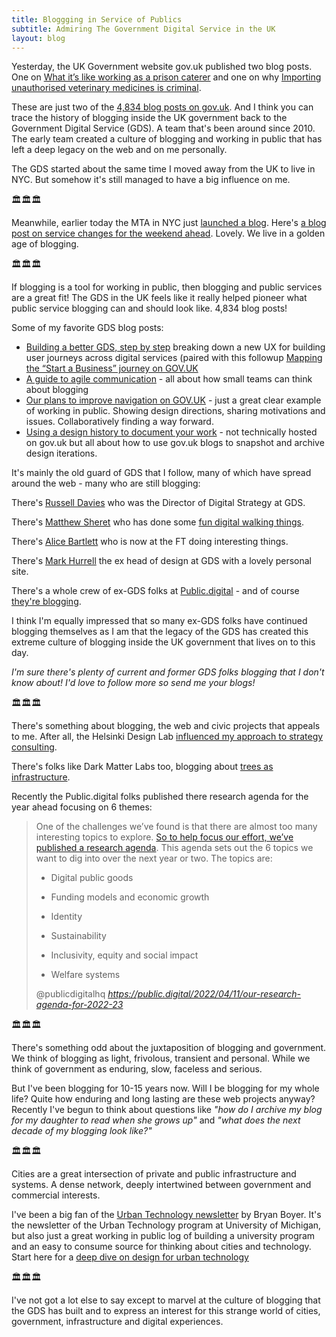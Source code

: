 ```yaml
---
title: Bloggging in Service of Publics
subtitle: Admiring The Government Digital Service in the UK
layout: blog
---
```


Yesterday, the UK Government website gov.uk published two blog posts. One on [What it’s like working as a prison caterer](https://prisonjobs.blog.gov.uk/2022/04/14/what-its-like-working-as-a-prison-caterer/) and one on why [Importing unauthorised veterinary medicines is criminal](https://vmd.blog.gov.uk/2022/04/14/importing-unauthorised-veterinary-medicines-is-criminal/).

These are just two of the [4,834 blog posts on gov.uk](https://www.blog.gov.uk/all-posts/). And I think you can trace the history of blogging inside the UK government back to the Government Digital Service (GDS). A team that's been around since 2010. The early team created a culture of blogging and working in public that has left a deep legacy on the web and on me personally.

The GDS started about the same time I moved away from the UK to live in NYC. But somehow it's still managed to have a big influence on me.

🏛️🏛️🏛️

Meanwhile, earlier today the MTA in NYC just [launched a blog](https://twitter.com/jgee/status/1515018407846064135). Here's [a blog post on service changes for the weekend ahead](https://new.mta.info/article/mta-service-changes-april-15-18). Lovely. We live in a golden age of blogging.

🏛️🏛️🏛️

If blogging is a tool for working in public, then blogging and public services are a great fit! The GDS in the UK feels like it really helped pioneer what public service blogging can and should look like. 4,834 blog posts!

Some of my favorite GDS blog posts:

- [Building a better GDS, step by step](https://gds.blog.gov.uk/2018/10/17/building-a-better-gov-uk-step-by-step/) breaking down a new UX for building user journeys across digital services (paired with this followup [Mapping the “Start a Business” journey on GOV.UK](https://insidegovuk.blog.gov.uk/2020/10/14/mapping-the-start-a-business-journey-on-gov-uk/)
- [A guide to agile communication](https://defradigital.blog.gov.uk/a-guide-to-agile-communication/) - all about how small teams can think about blogging
- [Our plans to improve navigation on GOV.UK](https://gds.blog.gov.uk/2021/05/17/our-plans-to-improve-navigation-on-gov-uk/) - just a great clear example of working in public. Showing design directions, sharing motivations and issues. Collaboratively finding a way forward.
- [Using a design history to document your work](https://paulrobertlloyd.com/presentations/2021/03/discuss_a_design_challenge/) - not technically hosted on gov.uk but all about how to use gov.uk blogs to snapshot and archive design iterations.

It's mainly the old guard of GDS that I follow, many of which have spread around the web - many who are still blogging:

There's [Russell Davies](https://russelldavies.typepad.com/) who was the Director of Digital Strategy at GDS.

There's [Matthew Sheret](https://matthewsheret.wordpress.com/) who has done some [fun digital walking things](http://barrow.matthewsheret.com/).

There's [Alice Bartlett](https://alicebartlett.co.uk/) who is now at the FT doing interesting things.

There's [Mark Hurrell](https://mhurrell.co.uk/prospects/) the ex head of design at GDS with a lovely personal site.

There's a whole crew of ex-GDS folks at [Public.digital](https://public.digital/) - and of course [they're blogging](https://public.digital/blog).

I think I'm equally impressed that so many ex-GDS folks have continued blogging themselves as I am that the legacy of the GDS has created this extreme culture of blogging inside the UK government that lives on to this day.

*I'm sure there's plenty of current and former GDS folks blogging that I don't know about! I'd love to follow more so send me your blogs!*

🏛️🏛️🏛️

There's something about blogging, the web and civic projects that appeals to me. After all, the Helsinki Design Lab [influenced my approach to strategy consulting](https://tomcritchlow.com/2018/06/28/strategy-stewardship/).

There's folks like Dark Matter Labs too, blogging about [trees as infrastructure](https://provocations.darkmatterlabs.org/trees-as-infrastructure-1dd94e1cfedf).

Recently the Public.digital folks published there research agenda for the year ahead focusing on 6 themes:

<blockquote class="quoteback" darkmode="" data-title="Our%20research%20agenda%20for%202022-23%20%E2%80%94%20Public%20Digital" data-author="@publicdigitalhq" cite="https://public.digital/2022/04/11/our-research-agenda-for-2022-23">
<p dir="ltr">One of the challenges we’ve found is that there are almost too many interesting topics to explore. <a href="https://public.digital/2022-research" target="_blank" rel="noopener">So to help focus our effort, we’ve published a research agenda</a>. This agenda sets out the 6 topics we want to dig into over the next year or two. The topics are:<br></p>
<ul><li dir="ltr"><p dir="ltr">Digital public goods</p></li><li dir="ltr"><p dir="ltr">Funding models and economic growth</p></li><li dir="ltr"><p dir="ltr">Identity</p></li><li dir="ltr"><p dir="ltr">Sustainability</p></li><li dir="ltr"><p dir="ltr">Inclusivity, equity and social impact</p></li><li dir="ltr"><p dir="ltr">Welfare systems</p></li></ul>
<footer>@publicdigitalhq <cite><a href="https://public.digital/2022/04/11/our-research-agenda-for-2022-23">https://public.digital/2022/04/11/our-research-agenda-for-2022-23</a></cite></footer>
</blockquote>
<script note="" src="https://cdn.jsdelivr.net/gh/Blogger-Peer-Review/quotebacks@1/quoteback.js"></script>

🏛️🏛️🏛️

There's something odd about the juxtaposition of blogging and government. We think of blogging as light, frivolous, transient and personal. While we think of government as enduring, slow, faceless and serious.

But I've been blogging for 10-15 years now. Will I be blogging for my whole life? Quite how enduring and long lasting are these web projects anyway? Recently I've begun to think about questions like *"how do I archive my blog for my daughter to read when she grows up"* and *"what does the next decade of my blogging look like?"*

🏛️🏛️🏛️

Cities are a great intersection of private and public infrastructure and systems. A dense network, deeply intertwined between government and commercial interests.

I've been a big fan of the [Urban Technology newsletter](https://urbantechnology.substack.com/) by Bryan Boyer. It's the newsletter of the Urban Technology program at University of Michigan, but also just a great working in public log of building a university program and an easy to consume source for thinking about cities and technology. Start here for a [deep dive on design for urban technology](https://urbantechnology.substack.com/p/urban-technology-at-university-of-b95?s=r)

🏛️🏛️🏛️

I've not got a lot else to say except to marvel at the culture of blogging that the GDS has built and to express an interest for this strange world of cities, government, infrastructure and digital experiences.